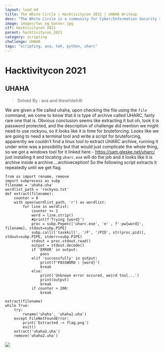 ```yaml
---
layout: load_md
title: The White Circle | Hacktivitycon 2021 | UHAHA Writeup
desc: "The White Circle is a community for Cyber/Information Security students, enthusiasts and professionals. You can discuss anything related to Security, share your knowledge with others, get help when you need it and proceed further in your journey with amazing people from all over the world."
image: images/twc_og_banner.jpg
ctf: Hacktivitycon 2021
parent: hacktivitycon_2021
category: scripting
challenge: UHAHA
tags: "scripting, ava, twh, python, uharc"
---
```


<h1 class="heading card-title white-text">Hacktivitycon 2021</h1>

## UHAHA
> Solved By : ava and thewhiteh4t

We are given a file called uhaha, upon checking the file using the `file` command, we come to know that it is type of archive called UHARC, fairly rare one that is. Obvious conclusion seems like extracting it but oh, look it is password protected, and the description of challenge did mention we might need to use rockyou, so it looks like it is time for bruteforcing. Looks like we are going to need a terminal tool and write a script for bruteforcing, apparently we couldn’t find a linux tool to extract UHARC archive, running it under wine was a possibility but that would just complicate the whole thing, so we got a windows tool for it linked here - https://sam.gleske.net/uharc/
just installing it and locating `uharc.exe` will do the job
and it looks like it is archive inside a archive….archiveception!
So the following script extracts it repeatedly until we get flag.


    from os import rename, remove
    import subprocess as subp
    filename = 'uhaha.uha'
    wordlist_path = 'rockyou.txt'
    def extract(filename):
        counter = 0
        with open(wordlist_path, 'r') as wordlist:
            for line in wordlist:
                counter += 1
                word = line.strip()
                #print(f'Trying {word}')
                proc = subp.Popen(['uharc.exe', 'e' , f'-pw{word}', filename], stdout=subp.PIPE)
                subp.call(['taskkill', '/F', '/PID', str(proc.pid)], stdout=subp.PIPE, stderr=subp.PIPE)
                stdout = proc.stdout.read()
                output = stdout.decode()
                if 'ERROR' in output:
                    pass
                elif 'successfully' in output:
                    print(f'PASSWORD : {word}')
                    break
                else:
                    print('Unknown error occured, weird tool...')
                    print(output)
                    break
                if counter > 200:
                    break
    
    extract(filename)
    while True:
        try:
            rename('uhaha', 'uhaha2.uha')
        except FileNotFoundError:
            print('Extracted -> flag.png')
            exit()
        extract('uhaha2.uha')
        remove('uhaha2.uha')


![](https://i.imgur.com/7tmo3ET.png)


